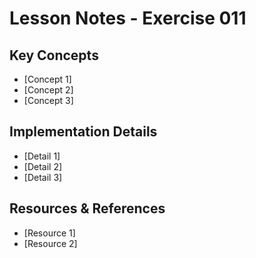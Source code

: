 # Lesson Notes - Exercise 011

## Key Concepts
- [Concept 1]
- [Concept 2]
- [Concept 3]

## Implementation Details
- [Detail 1]
- [Detail 2]
- [Detail 3]

## Resources & References
- [Resource 1]
- [Resource 2]